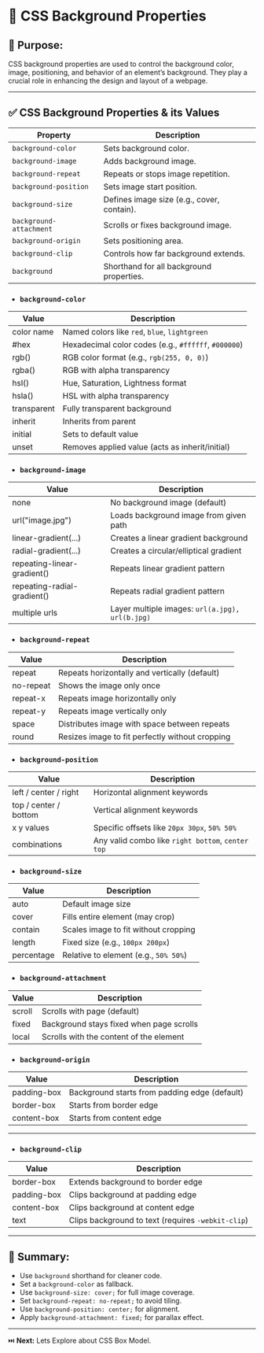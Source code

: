 # 🎨 CSS Background Properties

## 🎯 Purpose:
CSS background properties are used to control the background color, image, positioning, and behavior of an element’s background. They play a crucial role in enhancing the design and layout of a webpage.

---

## ✅ CSS Background Properties & its Values

| **Property**              | **Description**                            |
|---------------------------|--------------------------------------------|
| `background-color`      | Sets background color.                     |
| `background-image`      | Adds background image.                     |
| `background-repeat`     | Repeats or stops image repetition.         |
| `background-position`   | Sets image start position.                 |
| `background-size`       | Defines image size (e.g., cover, contain). |
| `background-attachment` | Scrolls or fixes background image.         |
| `background-origin`     | Sets positioning area.                     |
| `background-clip`       | Controls how far background extends.       |
| `background`            | Shorthand for all background properties.   |


- ### `background-color`

| **Value**       | **Description**                                      |
|-----------------|------------------------------------------------------|
| color name      | Named colors like `red`, `blue`, `lightgreen`        |
| #hex            | Hexadecimal color codes (e.g., `#ffffff`, `#000000`) |
| rgb()           | RGB color format (e.g., `rgb(255, 0, 0)`)          |
| rgba()          | RGB with alpha transparency                          |
| hsl()           | Hue, Saturation, Lightness format                    |
| hsla()          | HSL with alpha transparency                          |
| transparent     | Fully transparent background                         |
| inherit         | Inherits from parent                                 |
| initial         | Sets to default value                                |
| unset           | Removes applied value (acts as inherit/initial)      |


- ### `background-image`
| **Value**                     | **Description**                                     |
|------------------------------|-----------------------------------------------------|
| none                         | No background image (default)                       |
| url("image.jpg")             | Loads background image from given path              |
| linear-gradient(...)         | Creates a linear gradient background                |
| radial-gradient(...)         | Creates a circular/elliptical gradient              |
| repeating-linear-gradient()  | Repeats linear gradient pattern                     |
| repeating-radial-gradient()  | Repeats radial gradient pattern                     |
| multiple urls                | Layer multiple images: `url(a.jpg), url(b.jpg)`     |

- ### `background-repeat`
| **Value**    | **Description**                                      |
|--------------|------------------------------------------------------|
| repeat       | Repeats horizontally and vertically (default)        |
| no-repeat    | Shows the image only once                            |
| repeat-x     | Repeats image horizontally only                      |
| repeat-y     | Repeats image vertically only                        |
| space        | Distributes image with space between repeats         |
| round        | Resizes image to fit perfectly without cropping      |

- ### `background-position`

| **Value**         | **Description**                                   |
|------------------|---------------------------------------------------|
| left / center / right | Horizontal alignment keywords               |
| top / center / bottom | Vertical alignment keywords                 |
| x y values        | Specific offsets like `20px 30px`, `50% 50%`      |
| combinations      | Any valid combo like `right bottom`, `center top`|

- ###  `background-size`

| **Value**  | **Description**                                          |
|------------|----------------------------------------------------------|
| auto       | Default image size                                       |
| cover      | Fills entire element (may crop)                          |
| contain    | Scales image to fit without cropping                     |
| length     | Fixed size (e.g., `100px 200px`)                         |
| percentage | Relative to element (e.g., `50% 50%`)                    |

- ### `background-attachment`

| **Value** | **Description**                                          |
|-----------|----------------------------------------------------------|
| scroll    | Scrolls with page (default)                              |
| fixed     | Background stays fixed when page scrolls                 |
| local     | Scrolls with the content of the element                  |

- ### `background-origin`

| **Value**     | **Description**                                      |
|---------------|------------------------------------------------------|
| padding-box   | Background starts from padding edge (default)        |
| border-box    | Starts from border edge                              |
| content-box   | Starts from content edge                             |

---

- ### `background-clip`

| **Value**     | **Description**                                      |
|---------------|------------------------------------------------------|
| border-box    | Extends background to border edge                    |
| padding-box   | Clips background at padding edge                     |
| content-box   | Clips background at content edge                     |
| text          | Clips background to text (requires `-webkit-clip`)   |

---
## 🔑 Summary:
- Use `background` shorthand for cleaner code.
- Set a `background-color` as fallback.
- Use `background-size: cover;` for full image coverage.
- Set `background-repeat: no-repeat;` to avoid tiling.
- Use `background-position: center;` for alignment.
- Apply `background-attachment: fixed;` for parallax effect.

---

⏭️ **Next:** Lets Explore about CSS Box Model.